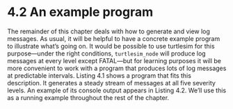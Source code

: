 # **4.2 An example program**

The remainder of this chapter deals with how to generate and view log messages. As
usual, it will be helpful to have a concrete example program to illustrate what’s going
on. It would be possible to use turtlesim for this purpose—under the right conditions,
`turtlesim_node` will produce log messages at every level except FATAL—but for learning purposes it will be more convenient to work with a program that produces lots of log
messages at predictable intervals.
Listing 4.1 shows a program that fits this description. It generates a steady stream of
messages at all five severity levels. An example of its console output appears in Listing 4.2.
We’ll use this as a running example throughout the rest of the chapter.
